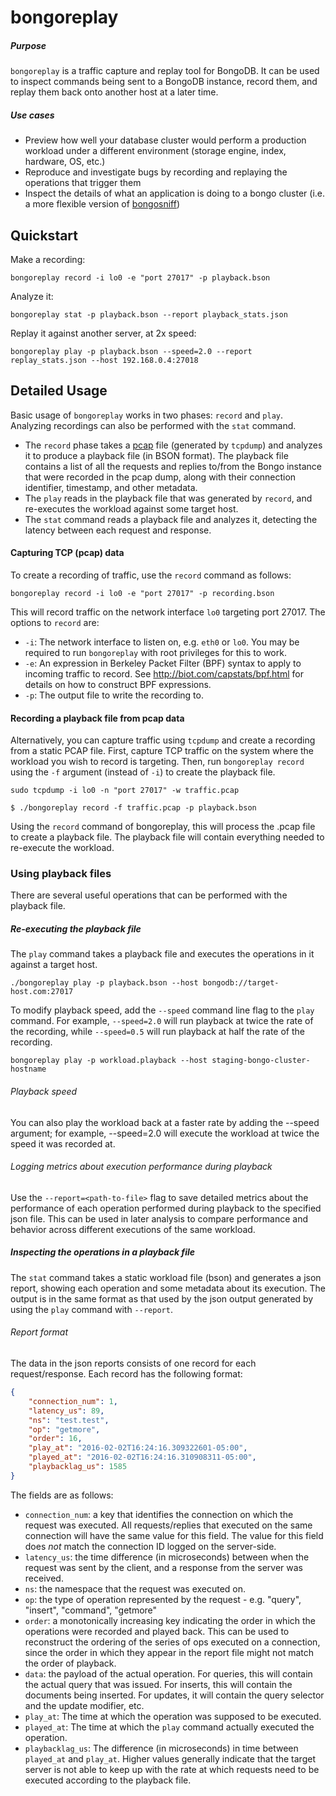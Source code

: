 # bongoreplay
##### Purpose

`bongoreplay` is a traffic capture and replay tool for BongoDB. It can be used to inspect commands being sent to a BongoDB instance, record them, and replay them back onto another host at a later time.
##### Use cases
- Preview how well your database cluster would perform a production workload under a different environment (storage engine, index, hardware, OS, etc.)
- Reproduce and investigate bugs by recording and replaying the operations that trigger them 
- Inspect the details of what an application is doing to a bongo cluster (i.e. a more flexible version of [bongosniff](https://docs.bongodb.org/manual/reference/program/bongosniff/))

## Quickstart

Make a recording:

    bongoreplay record -i lo0 -e "port 27017" -p playback.bson
Analyze it:

    bongoreplay stat -p playback.bson --report playback_stats.json
Replay it against another server, at 2x speed:

    bongoreplay play -p playback.bson --speed=2.0 --report replay_stats.json --host 192.168.0.4:27018

## Detailed Usage

Basic usage of `bongoreplay` works in two phases: `record` and `play`. Analyzing recordings can also be performed with the `stat` command.
* The `record` phase takes a [pcap](https://en.wikipedia.org/wiki/Pcap) file (generated by `tcpdump`) and analyzes it to produce a playback file (in BSON format). The playback file contains a list of all the requests and replies to/from the Bongo instance that were recorded in the pcap dump, along with their connection identifier, timestamp, and other metadata.
* The `play` reads in the playback file that was generated by `record`, and re-executes the workload against some target host. 
* The `stat` command reads a playback file and analyzes it, detecting the latency between each request and response. 

#### Capturing TCP (pcap) data

To create a recording of traffic, use the `record` command as follows:

    bongoreplay record -i lo0 -e "port 27017" -p recording.bson
    

This will record traffic on the network interface `lo0` targeting port 27017.
The options to `record` are:
* `-i`: The network interface to listen on, e.g. `eth0` or `lo0`. You may be required to run `bongoreplay` with root privileges for this to work.
* `-e`: An expression in Berkeley Packet Filter (BPF) syntax to apply to incoming traffic to record. See http://biot.com/capstats/bpf.html for details on how to construct BPF expressions.
* `-p`: The output file to write the recording to.

#### Recording a playback file from pcap data

Alternatively, you can capture traffic using `tcpdump` and create a recording from a static PCAP file. First, capture TCP traffic on the system where the workload you wish to record is targeting. Then, run `bongoreplay record` using the `-f` argument (instead of `-i`) to create the playback file.

    sudo tcpdump -i lo0 -n "port 27017" -w traffic.pcap

    $ ./bongoreplay record -f traffic.pcap -p playback.bson

Using the `record` command of bongoreplay, this will process the .pcap file to create a playback file. The playback file will contain everything needed to re-execute the workload.

### Using playback files

There are several useful operations that can be performed with the playback file.

##### Re-executing the playback file
The `play` command takes a playback file and executes the operations in it against a target host.

    ./bongoreplay play -p playback.bson --host bongodb://target-host.com:27017
    
To modify playback speed, add the `--speed` command line flag to the `play` command. For example, `--speed=2.0` will run playback at twice the rate of the recording, while `--speed=0.5` will run playback at half the rate of the recording.

    bongoreplay play -p workload.playback --host staging-bongo-cluster-hostname

###### Playback speed
You can also play the workload back at a faster rate by adding the --speed argument; for example, --speed=2.0 will execute the workload at twice the speed it was recorded at. 

###### Logging metrics about execution performance during playback
Use the `--report=<path-to-file>` flag to save  detailed metrics about the performance of each operation performed during playback to the specified json file. This can be used in later analysis to compare performance and behavior across  different executions of the same workload.

##### Inspecting the operations in a playback file

The `stat` command takes a static workload file (bson) and generates a json report, showing each operation and some metadata about its execution. The output is in the same format as that used by the json output generated by using the `play` command with `--report`.

###### Report format

The data in the json reports consists of one record for each request/response. Each record has the following format:
```json
{
    "connection_num": 1,
    "latency_us": 89,
    "ns": "test.test",
    "op": "getmore",
    "order": 16,
    "play_at": "2016-02-02T16:24:16.309322601-05:00",
    "played_at": "2016-02-02T16:24:16.310908311-05:00",
    "playbacklag_us": 1585
}             
```

The fields are as follows:
 * `connection_num`: a key that identifies the connection on which the request was executed. All requests/replies that executed on the same connection will have the same value for this field. The value for this field does *not* match the connection ID logged on the server-side.
 * `latency_us`: the time difference (in microseconds) between when the request was sent by the client, and a response from the server was received.
 * `ns`: the namespace that the request was executed on.
 * `op`: the type of operation represented by the request - e.g. "query", "insert", "command", "getmore"
 * `order`: a monotonically increasing key indicating the order in which the operations were recorded and played back. This can be used to reconstruct the ordering of the series of ops executed on a connection, since the order in which they appear in the report file might not match the order of playback.
 * `data`: the payload of the actual operation. For queries, this will contain the actual query that was issued. For inserts, this will contain the documents being inserted. For updates, it will contain the query selector and the update modifier, etc.
 * `play_at`: The time at which the operation was supposed to be executed.
 * `played_at`: The time at which the `play` command actually executed the operation.
 * `playbacklag_us`: The difference (in microseconds) in time between `played_at` and `play_at`. Higher values generally indicate that the target server is not able to keep up with the rate at which requests need to be executed according to the playback file.
